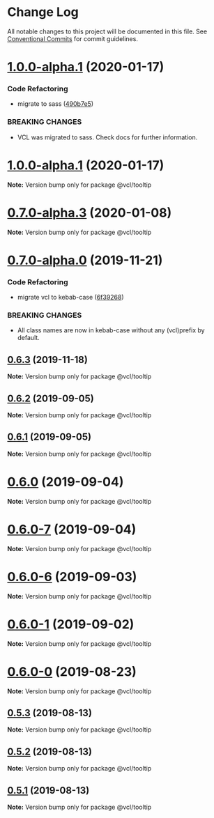# Change Log

All notable changes to this project will be documented in this file.
See [Conventional Commits](https://conventionalcommits.org) for commit guidelines.

# [1.0.0-alpha.1](https://github.com/vcl/tooltip/compare/v0.7.0-alpha.3...v1.0.0-alpha.1) (2020-01-17)


### Code Refactoring

* migrate to sass ([490b7e5](https://github.com/vcl/tooltip/commit/490b7e549d7445d27c8832d00560436e35f71511))


### BREAKING CHANGES

* VCL was migrated to sass. Check docs for further information.





# [1.0.0-alpha.1](https://github.com/vcl/tooltip/compare/v0.7.0-alpha.3...v1.0.0-alpha.1) (2020-01-17)

**Note:** Version bump only for package @vcl/tooltip





# [0.7.0-alpha.3](https://github.com/vcl/tooltip/compare/v0.7.0-alpha.0...v0.7.0-alpha.3) (2020-01-08)

**Note:** Version bump only for package @vcl/tooltip





# [0.7.0-alpha.0](https://github.com/vcl/tooltip/compare/v0.6.2...v0.7.0-alpha.0) (2019-11-21)


### Code Refactoring

* migrate vcl to kebab-case ([6f39268](https://github.com/vcl/tooltip/commit/6f39268fe95b3f48d44da527e7e283e97eca04cd))


### BREAKING CHANGES

* All class names are now in kebab-case without any (vcl)prefix by default.





## [0.6.3](https://github.com/vcl/tooltip/compare/v0.6.2...v0.6.3) (2019-11-18)

**Note:** Version bump only for package @vcl/tooltip





## [0.6.2](https://github.com/vcl/tooltip/compare/v0.6.1...v0.6.2) (2019-09-05)

**Note:** Version bump only for package @vcl/tooltip





## [0.6.1](https://github.com/vcl/tooltip/compare/v0.6.0...v0.6.1) (2019-09-05)

**Note:** Version bump only for package @vcl/tooltip





# [0.6.0](https://github.com/vcl/tooltip/compare/v0.6.0-7...v0.6.0) (2019-09-04)

**Note:** Version bump only for package @vcl/tooltip





# [0.6.0-7](https://github.com/vcl/tooltip/compare/v0.6.0-5...v0.6.0-7) (2019-09-04)

**Note:** Version bump only for package @vcl/tooltip





# [0.6.0-6](https://github.com/vcl/tooltip/compare/v0.6.0-5...v0.6.0-6) (2019-09-03)

**Note:** Version bump only for package @vcl/tooltip





# [0.6.0-1](https://github.com/vcl/tooltip/compare/v0.6.0-0...v0.6.0-1) (2019-09-02)

**Note:** Version bump only for package @vcl/tooltip





# [0.6.0-0](https://github.com/vcl/tooltip/compare/v0.5.4...v0.6.0-0) (2019-08-23)

**Note:** Version bump only for package @vcl/tooltip





## [0.5.3](https://github.com/vcl/tooltip/compare/v0.5.1...v0.5.3) (2019-08-13)

**Note:** Version bump only for package @vcl/tooltip





## [0.5.2](https://github.com/vcl/tooltip/compare/v0.5.1...v0.5.2) (2019-08-13)

**Note:** Version bump only for package @vcl/tooltip





## [0.5.1](https://github.com/vcl/tooltip/compare/v0.5.0...v0.5.1) (2019-08-13)

**Note:** Version bump only for package @vcl/tooltip
